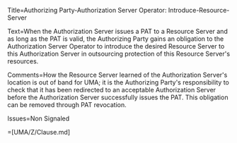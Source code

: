 Title=Authorizing Party-Authorization Server Operator: Introduce-Resource-Server

Text=When the Authorization Server issues a PAT to a Resource Server and as long as the PAT is valid, the Authorizing Party gains an obligation to the Authorization Server Operator to introduce the desired Resource Server to this Authorization Server in outsourcing protection of this Resource Server's resources.

Comments=How the Resource Server learned of the Authorization Server's location is out of band for UMA; it is the Authorizing Party's responsibility to check that it has been redirected to an acceptable Authorization Server before the Authorization Server successfully issues the PAT. This obligation can be removed through PAT revocation.

Issues=Non Signaled

=[UMA/Z/Clause.md]
